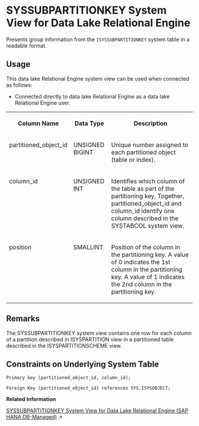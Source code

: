 <!-- loioa5d5d40e84f2101581f6a7a7c5027bbf -->

# SYSSUBPARTITIONKEY System View for Data Lake Relational Engine

Presents group information from the `ISYSSUBPARTITIONKEY` system table in a readable format.



<a name="loioa5d5d40e84f2101581f6a7a7c5027bbf__section_vwg_vhq_b4b"/>

## Usage

This data lake Relational Engine system view can be used when connected as follows:

-   Connected directly to data lake Relational Engine as a data lake Relational Engine user.




<table>
<tr>
<th valign="top">

Column Name

</th>
<th valign="top">

Data Type

</th>
<th valign="top">

Description

</th>
</tr>
<tr>
<td valign="top">

partitioned\_object\_id

</td>
<td valign="top">

UNSIGNED BIGINT

</td>
<td valign="top">

Unique number assigned to each partitioned object \(table or index\).

</td>
</tr>
<tr>
<td valign="top">

column\_id

</td>
<td valign="top">

UNSIGNED INT

</td>
<td valign="top">

Identifies which column of the table as part of the partitioning key, Together, partitioned\_object\_id and column\_id identify one column described in the SYSTABCOL system view.

</td>
</tr>
<tr>
<td valign="top">

position

</td>
<td valign="top">

SMALLINT

</td>
<td valign="top">

Position of the column in the partitioning key. A value of 0 indicates the 1st column in the partitioning key. A value of 1 indicates the 2nd column in the partitioning key.

</td>
</tr>
</table>



<a name="loioa5d5d40e84f2101581f6a7a7c5027bbf__SYSSUBPARTITIONKEY_remarks1"/>

## Remarks

The SYSSUBPARTITIONKEY system view contains one row for each column of a partition described in ISYSPARTITION view in a partitioned table described in the ISYSPARTITIONSCHEME view.



<a name="loioa5d5d40e84f2101581f6a7a7c5027bbf__SYSSUBPARTITIONKEY_constraints1"/>

## Constraints on Underlying System Table

```
Primary key (partitioned_object_id, column_id);
```

```
Foreign Key (partitioned_object_id) references SYS.ISYSOBJECT;
```

**Related Information**  


[SYSSUBPARTITIONKEY System View for Data Lake Relational Engine (SAP HANA DB-Managed)](https://help.sap.com/viewer/a898e08b84f21015969fa437e89860c8/2024_3_QRC/en-US/2f22651a93ca4950bf80048c3907a3af.html "Presents group information from the ISYSSUBPARTITIONKEY system table in a readable format.") :arrow_upper_right:

